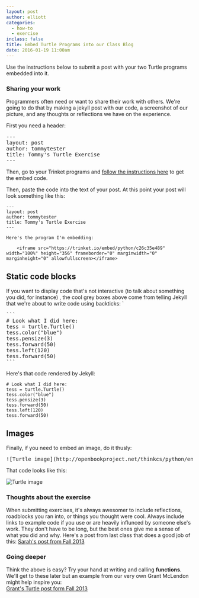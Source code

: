 ```yaml
---
layout: post
author: elliott
categories:
  - how-to
  - exercise
inclass: false
title: Embed Turtle Programs into our Class Blog
date: 2016-01-19 11:00am
---
```


Use the instructions below to submit a post with your two Turtle programs embedded into it.

### Sharing your work

Programmers often need or want to share their work with others.  We're going to do that by making a 
jekyll post with our code, a screenshot of our picture, and any thoughts or reflections we have on 
the experience.

First you need a header:

<pre>
---
layout: post
author: tommytester
title: Tommy's Turtle Exercise
---
</pre>

Then, go to your Trinket programs and [follow the instructions here](https://docs.trinket.io/getting-started#/2-sharing-trinkets/embed-a-trinket)
to get the embed code.

Then, paste the code into the text of your post.  At this point your post will look something like this:


```
---
layout: post
author: tommytester
title: Tommy's Turtle Exercise
---

Here's the program I'm embedding:

    <iframe src="https://trinket.io/embed/python/c26c35e489" width="100%" height="356" frameborder="0" marginwidth="0" marginheight="0" allowfullscreen></iframe>
```

## Static code blocks

If you want to display code that's not interactive (to talk about something you did, for instance)
, the cool grey boxes above come from telling Jekyll that we're about to write code using backticks: `

<pre>
```
# Look what I did here:
tess = turtle.Turtle() 
tess.color("blue")
tess.pensize(3)
tess.forward(50)
tess.left(120)
tess.forward(50)
```
</pre>

Here's that code rendered by Jekyll:

```
# Look what I did here:
tess = turtle.Turtle() 
tess.color("blue")
tess.pensize(3)
tess.forward(50)
tess.left(120)
tess.forward(50)
```


## Images

Finally, if you need to embed an image, do it thusly:

<pre>
![Turtle image](http://openbookproject.net/thinkcs/python/english3e/_images/tess03.png)
</pre>

That code looks like this:

![Turtle image](http://openbookproject.net/thinkcs/python/english3e/_images/tess03.png)


### Thoughts about the exercise

When submitting exercises, it's always awesomer to include reflections, roadblocks you ran into, or 
things you thought were cool. Always include links to example code if you use or are heavily influnced 
by someone else's work. They don't have to be long, but the best ones give me a sense of what you did 
and why.  Here's a post from last class that does a good job of this: [Sarah's post from Fall 2013](http://silshack.github.io/fall2013/post/2013/09/09/Sophie.html)

### Going deeper

Think the above is easy?  Try your hand at writing and calling **functions**. We'll get to these 
later but an example from our very own Grant McLendon might help inspire you:  
[Grant's Turtle post form Fall 2013](http://silshack.github.io/fall2013/gmclendon/2013/09/09/grants-turtle.html)
